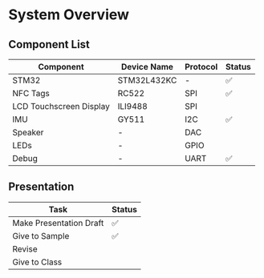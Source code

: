 # System Overview

## Component List

| Component               | Device Name | Protocol | Status |
|-------------------------|-------------|----------|--------|
| STM32                   | STM32L432KC | -        | ✅      |
| NFC Tags                | RC522       | SPI      | ✅      |
| LCD Touchscreen Display | ILI9488     | SPI      |        |
| IMU                     | GY511       | I2C      | ✅      |
| Speaker                 | -           | DAC      |        |
| LEDs                    | -           | GPIO     |        |
| Debug                   | -           | UART     | ✅      |

## Presentation

| Task                    | Status |
|-------------------------|--------|
| Make Presentation Draft | ✅      |
| Give to Sample          | ✅      |
| Revise                  |        |
| Give to Class           |        |

